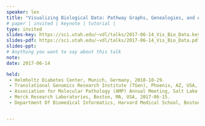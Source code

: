```yaml
---
speaker: lex
title: "Visualizing Biological Data: Pathway Graphs, Genealogies, and Alternative Splicing"
# paper | invited | keynote | tutorial |
type: invited
slides-key: https://sci.utah.edu/~vdl/talks/2017-06-14_Vis_Bio_Data.key
slides-pdf: https://sci.utah.edu/~vdl/talks/2017-06-14_Vis_Bio_Data.pdf
slides-ppt:
# Anything you want to say about this talk
note:
date: 2017-06-14

held:
 - Helmholtz Diabetes Center, Munich, Germany, 2018-10-29. 
 - Translational Genomics Research Institute (TGen), Phoenix, AZ, USA, 2018-08-14. 
 - Association for Molecular Pathology (AMP) Annual Meeting, Salt Lake City, UT, USA, 2017-11-17.
 - Merck Research Laboratories, Boston, MA, USA, 2017-06-15.
 - Department Of Biomedical Informatics, Harvard Medical School, Boston, MA, USA, 2017-06-14.


---
```






